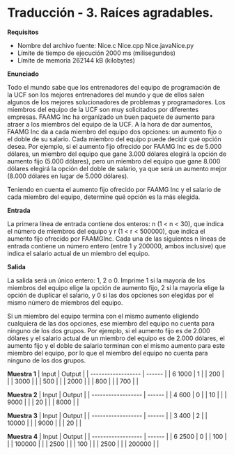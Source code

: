 # Traducción - 3. Raíces agradables.

**Requisitos**
- Nombre del archivo fuente: Nice.c Nice.cpp Nice.javaNice.py
- Límite de tiempo de ejecución 2000 ms (milisegundos)
- Límite de memoria 262144 kB (kilobytes)

**Enunciado**

Todo el mundo sabe que los entrenadores del equipo de programación de la UCF son los mejores entrenadores del mundo y que de ellos salen algunos de los mejores solucionadores de problemas y programadores. Los miembros del equipo de la UCF son muy solicitados por diferentes empresas. FAAMG Inc ha organizado un buen paquete de aumento para atraer a los miembros del equipo de la UCF. A la hora de dar aumentos, FAAMG Inc da a cada miembro del equipo dos opciones: un aumento fijo o el doble de su salario. Cada miembro del equipo puede decidir qué opción desea. Por ejemplo, si el aumento fijo ofrecido por FAAMG Inc es de 5.000 dólares, un miembro del equipo que gane 3.000 dólares elegirá la opción de aumento fijo (5.000 dólares), pero un miembro del equipo que gane 8.000 dólares elegirá la opción del doble de salario, ya que será un aumento mejor (8.000 dólares en lugar de 5.000 dólares).

Teniendo en cuenta el aumento fijo ofrecido por FAAMG Inc y el salario de cada miembro del equipo, determine qué opción es la más elegida.

**Entrada**

La primera línea de entrada contiene dos enteros: n (1 < n < 30), que indica el número de miembros del equipo y r (1 < r < 500000), que indica el aumento fijo ofrecido por FAAMGInc. Cada una de las siguientes n líneas de entrada contiene un número entero (entre 1 y 200000, ambos inclusive) que indica el salario actual de un miembro del equipo.

**Salida**

La salida será un único entero: 1, 2 o 0. Imprime 1 si la mayoría de los miembros del equipo elige la opción de aumento fijo, 2 si la mayoría elige la opción de duplicar el salario, y 0 si las dos opciones son elegidas por el mismo número de miembros del equipo.

Si un miembro del equipo termina con el mismo aumento eligiendo cualquiera de las dos opciones, ese miembro del equipo no cuenta para ninguno de los dos grupos. Por ejemplo, si el aumento fijo es de 2.000 dólares y el salario actual de un miembro del equipo es de 2.000 dólares, el aumento fijo y el doble de salario terminan con el mismo aumento para este miembro del equipo, por lo que el miembro del equipo no cuenta para ninguno de los dos grupos.

**Muestra 1**
| Input              | Output |
| ------------------ | ------ |
| 6 1000             | 1      |
| 200                |        |
| 3000               |        |
| 500                |        |
| 2000               |        |
| 800                |        |
| 700                |        |

**Muestra 2**
| Input              | Output |
| ------------------ | ------ |
| 4 600              | 0      |
| 10                 |        |
| 9000               |        |
| 20                 |        |
| 8000               |        |


**Muestra 3**
| Input              | Output |
| ------------------ | ------ |
| 3 400              | 2      |
| 10000              |        |
| 9000               |        |
| 20                 |        |


**Muestra 4**
| Input              | Output |
| ------------------ | ------ |
| 6 2500             | 0      |
| 100                |        |
| 100000             |        |
| 2500               |        |
| 100                |        |
| 2500               |        |
| 200000             |        |
